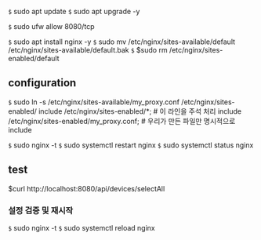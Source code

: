 `$` sudo apt update
`$` sudo apt upgrade -y

`$` sudo ufw allow 8080/tcp

`$` sudo apt install nginx -y
`$` sudo mv /etc/nginx/sites-available/default /etc/nginx/sites-available/default.bak
`$` $sudo rm /etc/nginx/sites-enabled/default


## configuration
`$` sudo ln -s /etc/nginx/sites-available/my_proxy.conf /etc/nginx/sites-enabled/
 include /etc/nginx/sites-enabled/*;  # 이 라인을 주석 처리
include /etc/nginx/sites-enabled/my_proxy.conf; # 우리가 만든 파일만 명시적으로 include

`$` sudo nginx -t
`$` sudo systemctl restart nginx
`$` sudo systemctl status nginx

## test
$curl http://localhost:8080/api/devices/selectAll

### 설정 검증 및 재시작
`$` sudo nginx -t
`$` sudo systemctl reload nginx

